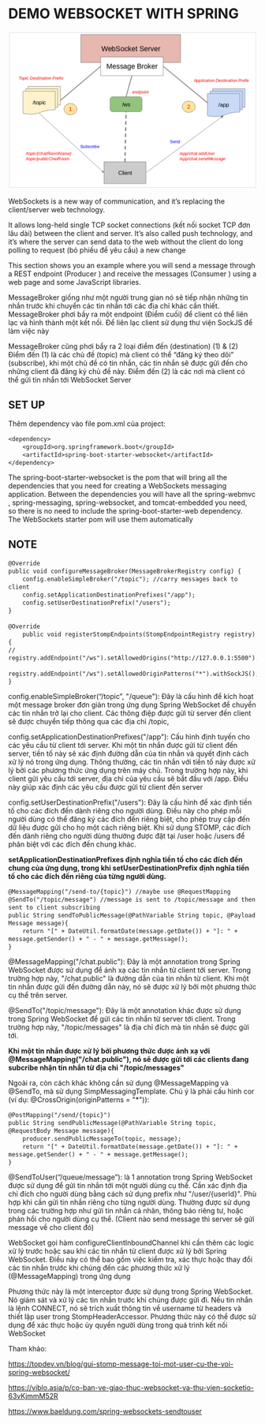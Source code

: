 # **DEMO WEBSOCKET WITH SPRING**

![img.png](img.png)

WebSockets is a new way of communication, and it’s replacing the client/server web technology.

It allows long-held single TCP socket connections (kết nối socket TCP đơn lâu dài) between the client and server. It’s also called push technology, and it’s where the server can send data to the web without the client do long polling to request (bỏ phiếu để yêu cầu) a new change

This section shows you an example where you will send a message through a REST endpoint (Producer ) and receive the messages (Consumer ) using a web page and some JavaScript libraries.

MessageBroker giống như một người trung gian nó sẽ tiếp nhận những tin nhắn trước khi chuyển các tin nhắn tới các địa chỉ khác cần thiết.
MessageBroker phơi bầy ra một endpoint (Điểm cuối) để client có thể liên lạc và hình thành một kết nối. Để liên lạc client sử dụng thư viện SockJS để làm việc này

MessageBroker cũng phơi bẩy ra 2 loại điểm đến (destination)  (1) & (2)
Điểm đến (1) là các chủ đề (topic) mà client có thể “đăng ký theo dõi” (subscribe), khi một chủ đề có tin nhắn, các tin nhắn sẽ được gửi đến cho những client đã đăng ký chủ đề này.
Điểm đến (2) là các nơi mà client có thể gửi tin nhắn tới WebSocket Server

## SET UP

Thêm dependency vào file pom.xml của project:

```
<dependency>
    <groupId>org.springframework.boot</groupId>
    <artifactId>spring-boot-starter-websocket</artifactId>
</dependency>
```

The spring-boot-starter-websocket is the pom that will bring all the dependencies that you need for creating a WebSockets messaging application. Between the dependencies you will have all the spring-webmvc , spring-messaging, spring-websocket, and tomcat-embedded you need, so there is no need to include the spring-boot-starter-web dependency. The WebSockets starter pom will use them automatically

## NOTE

```
@Override
public void configureMessageBroker(MessageBrokerRegistry config) {
    config.enableSimpleBroker("/topic"); //carry messages back to client
    config.setApplicationDestinationPrefixes("/app");
    config.setUserDestinationPrefix("/users");
}

@Override
    public void registerStompEndpoints(StompEndpointRegistry registry) {
//        registry.addEndpoint("/ws").setAllowedOrigins("http://127.0.0.1:5500").withSockJS();
        registry.addEndpoint("/ws").setAllowedOriginPatterns("*").withSockJS();
}
```

config.enableSimpleBroker(“/topic”, "/queue"): Đây là cấu hình để kích hoạt một message broker đơn giản trong ứng dụng Spring WebSocket để chuyển các tin nhắn trở lại cho client. Các thông điệp được gửi từ server đến client sẽ được chuyển tiếp thông qua các địa chỉ /topic,

config.setApplicationDestinationPrefixes("/app"): Cấu hình định tuyến cho các yêu cầu từ client tới server. Khi một tin nhắn được gửi từ client đến server, tiền tố này sẽ xác định đường dẫn của tin nhắn và quyết định cách xử lý nó trong ứng dụng. Thông thường, các tin nhắn với tiền tố này được xử lý bởi các phương thức ứng dụng trên máy chủ. Trong trường hợp này, khi client gửi yêu cầu tới server, địa chỉ của yêu cầu sẽ bắt đầu với /app. Điều này giúp xác định các yêu cầu được gửi từ client đến server

config.setUserDestinationPrefix("/users"): Đây là cấu hình để xác định tiền tố cho các đích đến dành riêng cho người dùng. Điều này cho phép mỗi người dùng có thể đăng ký các đích đến riêng biệt, cho phép truy cập đến dữ liệu được gửi cho họ một cách riêng biệt. Khi sử dụng STOMP, các đích đến dành riêng cho người dùng thường được đặt tại /user hoặc /users để phân biệt với các đích đến chung khác.

**setApplicationDestinationPrefixes định nghĩa tiền tố cho các đích đến chung của ứng dụng, trong khi setUserDestinationPrefix định nghĩa tiền tố cho các đích đến riêng của từng người dùng.**


```
@MessageMapping("/send-to/{topic}") //maybe use @RequestMapping
@SendTo("/topic/message") //message is sent to /topic/message and then sent to client subscribing
public String sendToPublicMessage(@PathVariable String topic, @Payload Message message){
    return "[" + DateUtil.formatDate(message.getDate()) + "]: " + message.getSender() + " - " + message.getMessage();
}
```

@MessageMapping("/chat.public"): Đây là một annotation trong Spring WebSocket được sử dụng để ánh xạ các tin nhắn từ client tới server. Trong trường hợp này, "/chat.public" là đường dẫn của tin nhắn từ client. Khi một tin nhắn được gửi đến đường dẫn này, nó sẽ được xử lý bởi một phương thức cụ thể trên server.

@SendTo("/topic/message"): Đây là một annotation khác được sử dụng trong Spring WebSocket để gửi các tin nhắn từ server tới client. Trong trường hợp này, "/topic/messages" là địa chỉ đích mà tin nhắn sẽ được gửi tới. 

**Khi một tin nhắn được xử lý bởi phương thức được ánh xạ với @MessageMapping("/chat.public"), nó sẽ được gửi tới các clients đang subcribe nhận tin nhắn từ địa chỉ "/topic/messages"**

Ngoài ra, còn cách khác không cần sử dụng @MessageMapping và @SendTo, mà sử dụng SimpMessagingTemplate. Chú ý là phải cấu hình cor (ví dụ: @CrossOrigin(originPatterns = "*")):


```
@PostMapping("/send/{topic}")
public String sendPublicMessage(@PathVariable String topic, @RequestBody Message message){
    producer.sendPublicMessageTo(topic, message);
    return "[" + DateUtil.formatDate(message.getDate()) + "]: " + message.getSender() + " - " + message.getMessage();
}
```

@SendToUser(“/queue/message”): là 1 annotation trong Spring WebSocket được sử dụng để gửi tin nhắn tới một người dùng cụ thể. Cần xác định địa chỉ đích cho người dùng bằng cách sử dụng prefix như "/user/{userId}". Phù hợp khi cần gửi tin nhắn riêng cho từng người dùng. Thường được sử dụng trong các trường hợp như gửi tin nhắn cá nhân, thông báo riêng tư, hoặc phản hồi cho người dùng cụ thể. (Client nào send message thì server sẽ gửi message về cho client đó)

WebSocket gọi hàm configureClientInboundChannel khi cần thêm các logic xử lý trước hoặc sau khi các tin nhắn từ client được xử lý bởi Spring WebSocket. Điều này có thể bao gồm việc kiểm tra, xác thực hoặc thay đổi các tin nhắn trước khi chúng đến các phương thức xử lý (@MessageMapping) trong ứng dụng

Phương thức này là một interceptor được sử dụng trong Spring WebSocket. Nó giám sát và xử lý các tin nhắn trước khi chúng được gửi đi. Nếu tin nhắn là lệnh CONNECT, nó sẽ trích xuất thông tin về username từ headers và thiết lập user trong StompHeaderAccessor. Phương thức này có thể được sử dụng để xác thực hoặc ủy quyền người dùng trong quá trình kết nối WebSocket

Tham khảo:

https://topdev.vn/blog/gui-stomp-message-toi-mot-user-cu-the-voi-spring-websocket/

https://viblo.asia/p/co-ban-ve-giao-thuc-websocket-va-thu-vien-socketio-63vKjmmM52R

https://www.baeldung.com/spring-websockets-sendtouser


